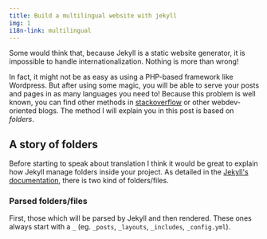 ```yaml
---
title: Build a multilingual website with jekyll
img: 1
i18n-link: multilingual
---
```


Some would think that, because Jekyll is a static website generator, it is impossible to handle internationalization. Nothing is more than wrong!


In fact, it might not be as easy as using a PHP-based framework like Wordpress. But after using some magic, you will be able to serve your posts and pages in as many languages you need to! Because this problem is well known, you can find other methods in [stackoverflow](https://stackoverflow.com) or other webdev-oriented blogs. The method I will explain you in this post is based on *folders*.

## A story of folders

Before starting to speak about translation I think it would be great to explain how Jekyll manage folders inside your project. As detailed in the [Jekyll's documentation](http://jekyllrb.com/docs/structure/), there is two kind of folders/files.

### Parsed folders/files

First, those which will be parsed by Jekyll and then rendered. These ones always start with a `_` (eg. `_posts`, `_layouts`, `_includes`, `_config.yml`). 
